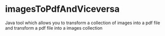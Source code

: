 # imagesToPdfAndViceversa
Java tool which allows you to transform a collection of images into a pdf file and transform a pdf file into a images collection 
